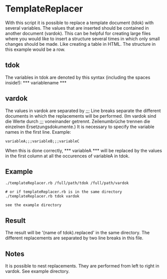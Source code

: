 # TemplateReplacer

With this script it is possible to replace a template document (tdok) with several variables. The values that are inserted should be contained in another document (vardok).
This can be helpful for creating large files where you would like to insert a structure several times in which only small changes should be made. Like creating a table in HTML. The structure in this example would be a row.

## tdok
The variables in tdok are denoted by this syntax (including the spaces inside!): *** variablename ***

## vardok
The values in vardok are separated by ;;;
Line breaks separate the different documents in which the replacements will be performed. (Im vardok sind die Werte durch ;;; voneinander getrennt. Zeilenumbrüche trennen die einzelnen Ersetzungsdokumente.)
It is necessary to specify the variable names in the first line. Example:

	variableA;;;variableB;;;variableC

When this is done correctly, *** variableA *** will be replaced by the values in the first column at all the occurences of variableA in tdok.

## Example
	./templateReplacer.rb /full/path/tdok /full/path/vardok

	# or if templateReplacer.rb is in the same directory
	./templateReplacer.rb tdok vardok

	see the example directory

## Result
The result will be '(name of tdok).replaced' in the same directory. The different replacements are separated by two line breaks in this file.


## Notes
It is possible to nest replacements. They are performed from left to right in vardok. See example directory.

